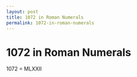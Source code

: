 ```yaml
---
layout: post
title: 1072 in Roman Numerals
permalink: 1072-in-roman-numerals
---
```


# 1072 in Roman Numerals

1072 = MLXXII
